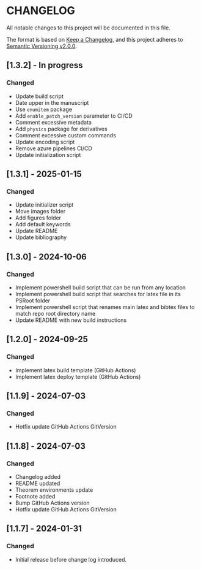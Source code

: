 # CHANGELOG

All notable changes to this project will be documented in this file.

The format is based on [Keep a Changelog](https://keepachangelog.com/en/1.0.0/),
and this project adheres to [Semantic Versioning v2.0.0](https://semver.org/spec/v2.0.0.html).

[//]: # (## [1.0.0] - In progress)

[//]: # ()
[//]: # (### Changed)

## [1.3.2] - In progress

### Changed

- Update build script
- Date upper in the manuscript
- Use `enumitem` package
- Add `enable_patch_version` parameter to CI/CD
- Comment excessive metadata
- Add `physics` package for derivatives
- Comment excessive custom commands
- Update encoding script
- Remove azure pipelines CI/CD
- Update initialization script

## [1.3.1] - 2025-01-15

### Changed

- Update initializer script
- Move images folder
- Add figures folder
- Add default keywords
- Update README
- Update bibliography


## [1.3.0] - 2024-10-06

### Changed

- Implement powershell build script that can be run from any location
- Implement powershell build script that searches for latex file in its PSRoot folder
- Implement powershell script that renames main latex and bibtex files to match repo root directory name
- Update README with new build instructions

## [1.2.0] - 2024-09-25

### Changed

- Implement latex build template (GitHub Actions)
- Implement latex deploy template (GitHub Actions)

## [1.1.9] - 2024-07-03

### Changed

- Hotfix update GitHub Actions GitVersion

## [1.1.8] - 2024-07-03

### Changed

- Changelog added
- README updated
- Theorem environments update
- Footnote added
- Bump GitHub Actions version
- Hotfix update GitHub Actions GitVersion

## [1.1.7] - 2024-01-31

### Changed

- Initial release before change log introduced.
